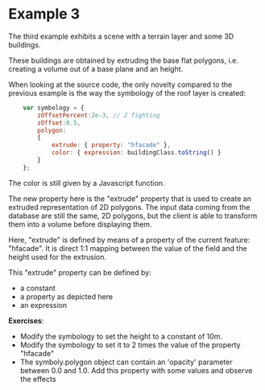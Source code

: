 Example 3
=========

The third example exhibits a scene with a terrain layer and some 3D buildings.

These buildings are obtained by extruding the base flat polygons, i.e. creating a volume out of a base plane and an height.

When looking at the source code, the only novelty compared to the previous example is the way the symbology of the roof layer is created:

```Javascript
    var symbology = {
        zOffsetPercent:2e-3, // Z fighting
        zOffset:0.5,
        polygon:
        {
            extrude: { property: "hfacade" },
            color: { expression: buildingClass.toString() }
        }
    };
```

The color is still given by a Javascript function.

The new property here is the "extrude" property that is used to create an extruded representation of 2D polygons. The input data coming from the database are still the same, 2D polygons, but the client is able to transform them into a volume before displaying them.

Here, "extrude" is defined by means of a property of the current feature: "hfacade". It is direct 1:1 mapping between the value of the field and the height used for the extrusion.

This "extrude" property can be defined by:
* a constant
* a property as depicted here
* an expression

**Exercises**:
* Modify the symbology to set the height to a constant of 10m.
* Modify the symbology to set it to 2 times the value of the property "hfacade"
* The symboly.polygon object can contain an 'opacity' parameter between 0.0 and 1.0. Add this property with some values and observe the effects
